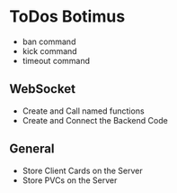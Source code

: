 # ToDos Botimus

- ban command
- kick command
- timeout command

## WebSocket

- Create and Call named functions
- Create and Connect the Backend Code

## General

- Store Client Cards on the Server
- Store PVCs on the Server